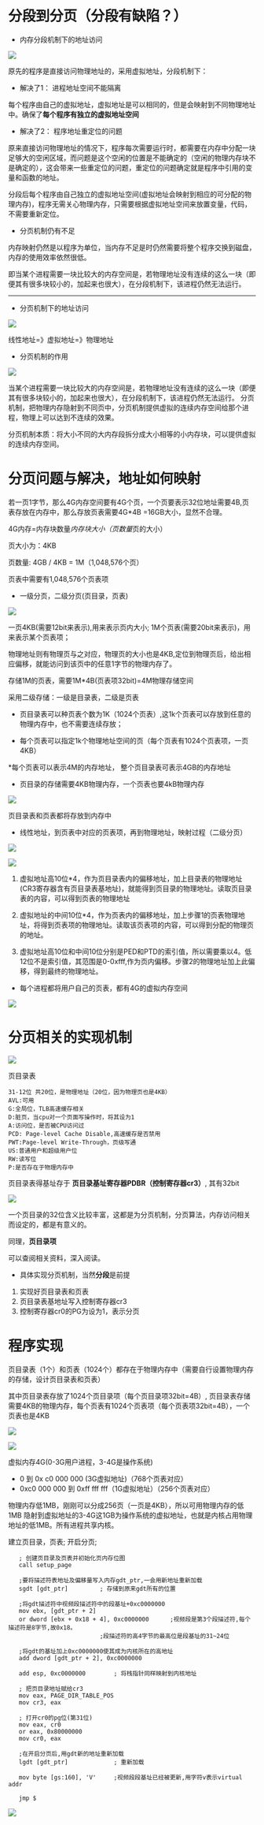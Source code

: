

# 分段到分页（分段有缺陷？）

* 内存分段机制下的地址访问

![](../04_page/imgs/1.jpg)


原先的程序是直接访问物理地址的，采用虚拟地址，分段机制下：

* 解决了1： 进程地址空间不能隔离

每个程序由自己的虚拟地址，虚拟地址是可以相同的，但是会映射到不同物理地址中。确保了**每个程序有独立的虚拟地址空间**

* 解决了2： 程序地址重定位的问题

原来直接访问物理地址的情况下，程序每次需要运行时，都需要在内存中分配一块足够大的空闲区域，而问题是这个空闲的位置是不能确定的（空闲的物理内存块不是确定的），这会带来一些重定位的问题，重定位的问题确定就是程序中引用的变量和函数的地址。

分段后每个程序由自己独立的虚拟地址空间(虚拟地址会映射到相应的可分配的物理内存)，程序无需关心物理内存，只需要根据虚拟地址空间来放置变量，代码，不需要重新定位。

* 分页机制仍有不足

 内存映射仍然是以程序为单位，当内存不足是时仍然需要将整个程序交换到磁盘，内存的使用效率依然很低。

即当某个进程需要一块比较大的内存空间是，若物理地址没有连续的这么一块（即便其有很多块较小的，加起来也很大），在分段机制下，该进程仍然无法运行。

---


* 分页机制下的地址访问

![](../04_page/imgs/2.jpg)

线性地址=》虚拟地址=》物理地址

* 分页机制的作用

![](../04_page/imgs/3.jpg)

当某个进程需要一块比较大的内存空间是，若物理地址没有连续的这么一块（即便其有很多块较小的，加起来也很大），在分段机制下，该进程仍然无法运行。
分页机制，把物理内存隐射到不同页中，分页机制提供虚拟的连续内存空间给那个进程，物理上可以达到不连续的效果。

分页机制本质：将大小不同的大内存段拆分成大小相等的小内存块，可以提供虚拟的连续内存空间。

# 分页问题与解决，地址如何映射

若一页1字节，那么4G内存空间要有4G个页，一个页要表示32位地址需要4B,页表存放在内存中，那么存放页表需要4G*4B =16GB大小，显然不合理。

4G内存=内存块数量*内存块大小（页数量*页的大小）

页大小为：4KB

页数量: 4GB / 4KB = 1M（1,048,576个页）

页表中需要有1,048,576个页表项

* 一级分页，二级分页(页目录，页表)

![](../04_page/imgs/4.jpg)

一页4KB(需要12bit来表示),用来表示页内大小; 1M个页表(需要20bit来表示)，用来表示某个页表项； 

物理地址则有物理页与之对应，物理页的大小也是4KB,定位到物理页后，给出相应偏移，就能访问到该页中的任意1字节的物理内存了。

存储1M的页表，需要1M*4B(页表项32bit)=4M物理存储空间

采用二级存储：一级是目录表，二级是页表

* 页目录表可以种页表个数为1K（1024个页表）,这1k个页表可以存放到任意的物理内存中，也不需要连续存放；

* 每个页表可以指定1k个物理地址空间的页（每个页表有1024个页表项，一页4KB）

*每个页表可以表示4M的内存地址， 整个页目录表可表示4GB的内存地址

* 页目录的存储需要4KB物理内存，一个页表也要4kB物理内存

![](../04_page/imgs/5.jpg)

页目录表和页表都将存放到内存中

* 线性地址，到页表中对应的页表项，再到物理地址，映射过程（二级分页）

![](../04_page/imgs/6.jpg)

![](../04_page/imgs/7.jpg)

1. 虚拟地址高10位*4，作为页目录表内的偏移地址，加上目录表的物理地址(CR3寄存器含有页目录表基地址)，就能得到页目录的物理地址。读取页目录表的内容，可以得到页表的物理地址

2. 虚拟地址的中间10位*4，作为页表内的偏移地址，加上步骤1的页表物理地址，将得到页表项的物理地址。读取该页表项的内容，可以得到分配的物理页的地址。

3. 虚拟地址高10位和中间10位分别是PED和PTD的索引值，所以需要乘以4。低12位不是索引值，其范围是0-0xfff,作为页内偏移。步骤2的物理地址加上此偏移，得到最终的物理地址。

* 每个进程都将用户自己的页表，都有4G的虚拟内存空间

![](../04_page/imgs/8.jpg)


# 分页相关的实现机制

![](../04_page/imgs/7.jpg)

页目录表
```
31-12位 共20位，是物理地址（20位，因为物理页也是4KB）
AVL:可用
G:全局位，TLB高速缓存相关
D:脏页，当cpu对一个页面写操作时，将其设为1
A:访问位，是否被CPU访问过
PCD: Page-level Cache Disable,高速缓存是否禁用
PWT:Page-level Write-Through，页级写通
US:普通用户和超级用户位
RW:读写位
P:是否存在于物理内存中
```

页目录表得基址存于 **页目录基址寄存器PDBR（控制寄存器cr3）**, 其有32bit

![](../04_page/imgs/9.jpg)

一个页目录的32位含义比较丰富，这都是为分页机制，分页算法，内存访问相关而设定的，都是有意义的。

同理，**页目录项**

可以查阅相关资料，深入阅读。

* 具体实现分页机制，当然**分段**是前提
1. 实现好页目录表和页表
2. 页目录表基地址写入控制寄存器cr3
3. 控制寄存器cr0的PG为设为1，表示分页


# 程序实现

页目录表（1个）和页表（1024个）都存在于物理内存中（需要自行设置物理内存的存储，设计页目录表和页表）

其中页目录表存放了1024个页目录项（每个页目录项32bit=4B）, 页目录表存储需要4KB的物理内存，每个页表有1024个页表项（每个页表项32bit=4B），一个页表也是4KB

![](../04_page/imgs/10.jpg)

![](../04_page/imgs/11.jpg)

虚拟内存4G(0-3G用户进程，3-4G是操作系统)
* 0 到 0x c0 000 000 (3G虚拟地址)（768个页表对应）
* 0xc0 000 000 到 0xff fff fff（1G虚拟地址）（256个页表对应）

物理内存低1MB，刚刚可以分成256页（一页是4KB），所以可用物理内存的低1MB 隐射到虚拟地址的3-4G这1GB为操作系统的虚拟地址，也就是内核占用物理地址的低1MB。所有进程共享内核。


建立页目录，页表; 开启分页; 
```
   ; 创建页目录及页表并初始化页内存位图
   call setup_page

   ;要将描述符表地址及偏移量写入内存gdt_ptr,一会用新地址重新加载
   sgdt [gdt_ptr]	      ; 存储到原来gdt所有的位置

   ;将gdt描述符中视频段描述符中的段基址+0xc0000000
   mov ebx, [gdt_ptr + 2]  
   or dword [ebx + 0x18 + 4], 0xc0000000      ;视频段是第3个段描述符,每个描述符是8字节,故0x18。
					      ;段描述符的高4字节的最高位是段基址的31~24位

   ;将gdt的基址加上0xc0000000使其成为内核所在的高地址
   add dword [gdt_ptr + 2], 0xc0000000

   add esp, 0xc0000000        ; 将栈指针同样映射到内核地址

   ; 把页目录地址赋给cr3
   mov eax, PAGE_DIR_TABLE_POS
   mov cr3, eax

   ; 打开cr0的pg位(第31位)
   mov eax, cr0
   or eax, 0x80000000
   mov cr0, eax

   ;在开启分页后,用gdt新的地址重新加载
   lgdt [gdt_ptr]             ; 重新加载

   mov byte [gs:160], 'V'     ;视频段段基址已经被更新,用字符v表示virtual addr

   jmp $
```

![](../04_page/imgs/12.jpg)

